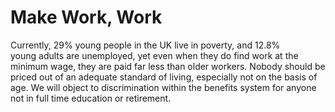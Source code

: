 Make Work, Work
===============

Currently, 29% young people in the UK live in poverty, and 12.8%	
young adults are unemployed, yet even when they do find work at the 
minimum wage, they are paid far less than older workers. Nobody should 
be priced out of an adequate standard of living, especially not on the 
basis of age. We will object to discrimination within the benefits 
system for anyone not in full time education or retirement.
